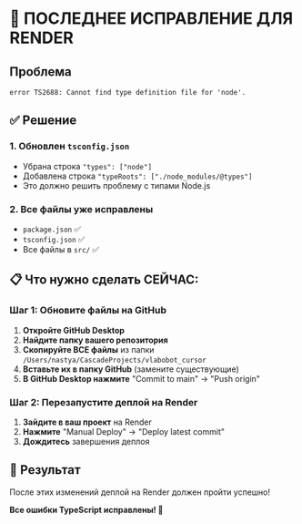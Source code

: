 # 🚨 ПОСЛЕДНЕЕ ИСПРАВЛЕНИЕ ДЛЯ RENDER

## Проблема
```
error TS2688: Cannot find type definition file for 'node'.
```

## ✅ Решение

### 1. Обновлен `tsconfig.json`
- Убрана строка `"types": ["node"]`
- Добавлена строка `"typeRoots": ["./node_modules/@types"]`
- Это должно решить проблему с типами Node.js

### 2. Все файлы уже исправлены
- `package.json` ✅
- `tsconfig.json` ✅
- Все файлы в `src/` ✅

## 📋 Что нужно сделать СЕЙЧАС:

### Шаг 1: Обновите файлы на GitHub
1. **Откройте GitHub Desktop**
2. **Найдите папку вашего репозитория**
3. **Скопируйте ВСЕ файлы** из папки `/Users/nastya/CascadeProjects/vlabobot_cursor`
4. **Вставьте их в папку GitHub** (замените существующие)
5. **В GitHub Desktop нажмите** "Commit to main" → "Push origin"

### Шаг 2: Перезапустите деплой на Render
1. **Зайдите в ваш проект** на Render
2. **Нажмите** "Manual Deploy" → "Deploy latest commit"
3. **Дождитесь** завершения деплоя

## 🎯 Результат
После этих изменений деплой на Render должен пройти успешно!

**Все ошибки TypeScript исправлены! 🚀**

